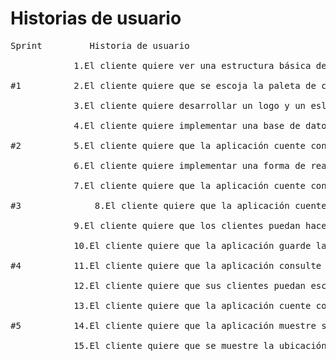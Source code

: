# Historias de usuario  
<pre>Sprint	 		Historia de usuario
	
  			1.El cliente quiere ver una estructura básica de la aplicación móvil para establecer sus expectativas  

#1			2.El cliente quiere que se escoja la paleta de colores y tipo de letra para definir su identidad empresarial

  			3.El cliente quiere desarrollar un logo y un eslogan para dar a conocer su marca  		

  			4.El cliente quiere implementar una base de datos que guarde plantas  						

#2 			5.El cliente quiere que la aplicación cuente con un login para identificar a sus clientes						

  			6.El cliente quiere implementar una forma de realizar un registro de la planta dentro de la aplicacion	

  			7.El cliente quiere que la aplicación cuente con un toolbar para mostrar las opciones		

#3  			8.El cliente quiere que la aplicación cuente con un BottomNavigationView para facilitar la navegación	

  			9.El cliente quiere que los clientes puedan hacer sus pedidos por la aplicación para brindar un mejor servicio	

 			10.El cliente quiere que la aplicación guarde las personalizaciones del usuario para ofrecer un mejor servicio	

#4			11.El cliente quiere que la aplicación consulte el inventario de su tienda en la nube para mostrar un inventario actualizado	

   			12.El cliente quiere que sus clientes puedan escribir y leer comentarios sobre la tienda para interesar a posibles compradores	

 			13.El cliente quiere que la aplicación cuente con un lector de código de barras para que sus clientes puedan conocer mejor sus productos	

#5			14.El cliente quiere que la aplicación muestre su cuenta de instagram para mejorar la interacción con sus clientes			

  			15.El cliente quiere que se muestre la ubicación geografica de su tienda para que sus clientes sepan donde encontrarlo		
</pre>
